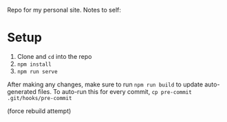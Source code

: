 Repo for my personal site. Notes to self:

# Setup
1. Clone and `cd` into the repo
2. `npm install`
3. `npm run serve`

After making any changes, make sure to run `npm run build` to update auto-generated files. To auto-run this for every commit, `cp pre-commit .git/hooks/pre-commit`

(force rebuild attempt)
